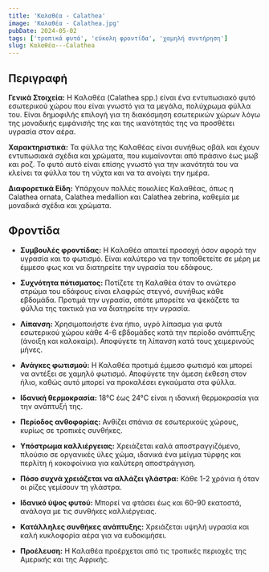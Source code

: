```yaml
---
title: 'Καλαθέα - Calathea'
image: 'Καλαθέα - Calathea.jpg'
pubDate: 2024-05-02
tags: ['τροπικά φυτά', 'εύκολη φροντίδα', 'χαμηλή συντήρηση']
slug: Καλαθέα---Calathea
---
```


**Περιγραφή**
----------------
**Γενικά Στοιχεία:**
Η Καλαθέα (Calathea spp.) είναι ένα εντυπωσιακό φυτό εσωτερικού χώρου που είναι γνωστό για τα μεγάλα, πολύχρωμα φύλλα του. Είναι δημοφιλής επιλογή για τη διακόσμηση εσωτερικών χώρων λόγω της μοναδικής εμφάνισής της και της ικανότητάς της να προσθέτει υγρασία στον αέρα.

**Χαρακτηριστικά:**
Τα φύλλα της Καλαθέας είναι συνήθως οβάλ και έχουν εντυπωσιακά σχέδια και χρώματα, που κυμαίνονται από πράσινο έως μωβ και ροζ. Το φυτό αυτό είναι επίσης γνωστό για την ικανότητά του να κλείνει τα φύλλα του τη νύχτα και να τα ανοίγει την ημέρα.

**Διαφορετικά Είδη:**
Υπάρχουν πολλές ποικιλίες Καλαθέας, όπως η Calathea ornata, Calathea medallion και Calathea zebrina, καθεμία με μοναδικά σχέδια και χρώματα.

**Φροντίδα**
--------------
* **Συμβουλές φροντίδας:** 
  Η Καλαθέα απαιτεί προσοχή όσον αφορά την υγρασία και το φωτισμό. Είναι καλύτερο να την τοποθετείτε σε μέρη με έμμεσο φως και να διατηρείτε την υγρασία του εδάφους.

* **Συχνότητα πότισματος:** 
  Ποτίζετε τη Καλαθέα όταν το ανώτερο στρώμα του εδάφους είναι ελαφρώς στεγνό, συνήθως κάθε εβδομάδα. Προτιμά την υγρασία, οπότε μπορείτε να ψεκάζετε τα φύλλα της τακτικά για να διατηρείτε την υγρασία.

* **Λίπανση:** 
  Χρησιμοποιήστε ένα ήπιο, υγρό λίπασμα για φυτά εσωτερικού χώρου κάθε 4-6 εβδομάδες κατά την περίοδο ανάπτυξης (άνοιξη και καλοκαίρι). Αποφύγετε τη λίπανση κατά τους χειμερινούς μήνες.

* **Ανάγκες φωτισμού:** 
  Η Καλαθέα προτιμά έμμεσο φωτισμό και μπορεί να αντέξει σε χαμηλό φωτισμό. Αποφύγετε την άμεση έκθεση στον ήλιο, καθώς αυτό μπορεί να προκαλέσει εγκαύματα στα φύλλα.

* **Ιδανική θερμοκρασία:** 
  18°C έως 24°C είναι η ιδανική θερμοκρασία για την ανάπτυξή της.

* **Περίοδος ανθοφορίας:**
  Ανθίζει σπάνια σε εσωτερικούς χώρους, κυρίως σε τροπικές συνθήκες.

* **Υπόστρωμα καλλιέργειας:**
  Χρειάζεται καλά αποστραγγιζόμενο, πλούσιο σε οργανικές ύλες χώμα, ιδανικά ένα μείγμα τύρφης και περλίτη ή κοκοφοίνικα για καλύτερη αποστράγγιση.

* **Πόσο συχνά χρειάζεται να αλλάζει γλάστρα:** 
  Κάθε 1-2 χρόνια ή όταν οι ρίζες γεμίσουν τη γλάστρα.

* **Ιδανικό ύψος φυτού:** 
  Μπορεί να φτάσει έως και 60-90 εκατοστά, ανάλογα με τις συνθήκες καλλιέργειας.

* **Κατάλληλες συνθήκες ανάπτυξης:** 
  Χρειάζεται υψηλή υγρασία και καλή κυκλοφορία αέρα για να ευδοκιμήσει.

* **Προέλευση:**
  Η Καλαθέα προέρχεται από τις τροπικές περιοχές της Αμερικής και της Αφρικής.
